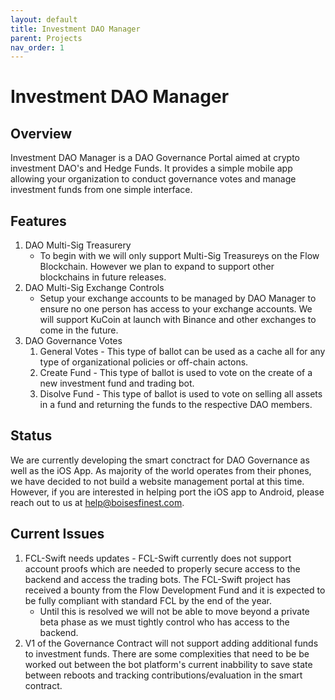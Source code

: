 ```yaml
---
layout: default
title: Investment DAO Manager
parent: Projects
nav_order: 1
---
```


# Investment DAO Manager

## Overview

Investment DAO Manager is a DAO Governance Portal aimed at crypto investment DAO's and Hedge Funds. It provides a simple mobile app allowing your organization to conduct governance votes and manage investment funds from one simple interface.

## Features

1. DAO Multi-Sig Treasurery
    * To begin with we will only support Multi-Sig Treasureys on the Flow Blockchain. However we plan to expand to support other blockchains in future releases.
2. DAO Multi-Sig Exchange Controls
    * Setup your exchange accounts to be managed by DAO Manager to ensure no one person has access to your exchange accounts. We will support KuCoin at launch with Binance and other exchanges to come in the future.
2. DAO Governance Votes
    1. General Votes - This type of ballot can be used as a cache all for any type of organizational policies or off-chain actons.
    2. Create Fund - This type of ballot is used to vote on the create of a new investment fund and trading bot.
    3. Disolve Fund - This type of ballot is used to vote on selling all assets in a fund and returning the funds to the respective DAO members.

## Status

We are currently developing the smart conctract for DAO Governance as well as the iOS App. As majority of the world operates from their phones, we have decided to not build a website management portal at this time. However, if you are interested in helping port the iOS app to Android, please reach out to us at help@boisesfinest.com.

## Current Issues

1. FCL-Swift needs updates - FCL-Swift currently does not support account proofs which are needed to properly secure access to the backend and access the trading bots. The FCL-Swift project has received a bounty from the Flow Development Fund and it is expected to be fully compliant with standard FCL by the end of the year.
    * Until this is resolved we will not be able to move beyond a private beta phase as we must tightly control who has access to the backend.
2. V1 of the Governance Contract will not support adding additional funds to investment funds. There are some complexities that need to be be worked out between the bot platform's current inabbility to save state between reboots and tracking contributions/evaluation in the smart contract.